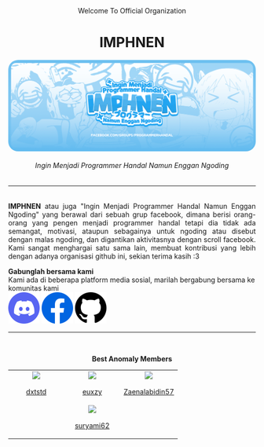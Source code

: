<div align=center>
  Welcome To Official Organization
  <h1><b>IMPHNEN</b></h1>
</div>

<a href="https://www.facebook.com/groups/programmerhandal">
  <img src="./banner.png" align=center style="border-radius: 20px">
</a>

<div align=center>
  <h6><i>Ingin Menjadi Programmer Handal Namun Enggan Ngoding</i><h6>
  <hr>
</div>

<p align=justify>
<b>IMPHNEN</b> atau juga "Ingin Menjadi Programmer Handal Namun Enggan Ngoding" yang berawal dari sebuah grup facebook, dimana berisi orang-orang yang pengen menjadi programmer handal tetapi dia tidak ada semangat, motivasi, ataupun sebagainya untuk ngoding atau disebut dengan malas ngoding, dan digantikan aktivitasnya dengan scroll facebook. Kami sangat menghargai satu sama lain, membuat kontribusi yang lebih dengan adanya organisasi github ini, sekian terima kasih :3
</p>

<div>
<b>Gabunglah bersama kami</b>
<br>
Kami ada di beberapa platform media sosial, marilah bergabung bersama ke komunitas kami<br>
  <a href="https://discord.gg/imphnen"><img src="https://raw.githubusercontent.com/CLorant/readme-social-icons/refs/heads/main/large/filled/discord.svg"></a>
  <a href="https://www.facebook.com/groups/programmerhandal"><img src="https://raw.githubusercontent.com/CLorant/readme-social-icons/refs/heads/main/large/filled/facebook.svg"></a>
  <a href="https://github.com/IMPHNEN/"><img src="https://raw.githubusercontent.com/CLorant/readme-social-icons/refs/heads/main/large/filled/github.svg"></a>
</div>
<hr>
<br>
<table align=center>
  <p align=center><b>Best Anomaly Members</b><p>
  <tr>
    <td align=center width=100>
      <a href="https://github.com/dxtstd">
        <img src="https://github.com/dxtstd.png?size=75">
        <p>dxtstd</p>
      </a>
    </td>
    <td align=center width=100>
      <a href="https://github.com/euxzy">
        <img src="https://github.com/euxzy.png?size=75">
        <p>euxzy</p>
      </a>
    </td>
    <td align=center width=100>
      <a href="https://github.com/Zaenalabidin57">
        <img src="https://github.com/Zaenalabidin57.png?size=75">
        <p>Zaenalabidin57</p>
      </a>
    </td>
  </tr>
  <tr>
    <td align=center width=100></td>
    <td align=center width=100>
      <a href="https://github.com/suryami62">
        <img src="https://github.com/suryami62.png?size=75">
        <p>suryami62</p>
      </a>
    </td>
    <td align=center  width=100></td>
  </tr>
</table>
<!---
<div align=center>
  <br>
  <img src="./ec.png" width="300px" style="border-radius: 10px">
</div>
--->
